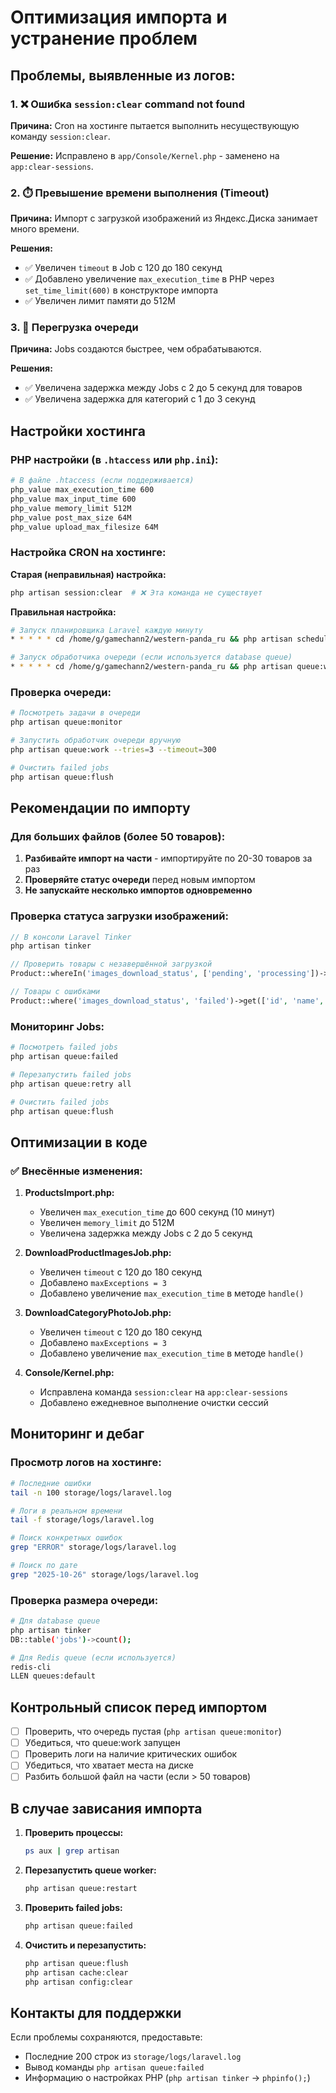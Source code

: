 # Оптимизация импорта и устранение проблем

## Проблемы, выявленные из логов:

### 1. ❌ Ошибка `session:clear` command not found
**Причина:** Cron на хостинге пытается выполнить несуществующую команду `session:clear`.

**Решение:** Исправлено в `app/Console/Kernel.php` - заменено на `app:clear-sessions`.

### 2. ⏱️ Превышение времени выполнения (Timeout)
**Причина:** Импорт с загрузкой изображений из Яндекс.Диска занимает много времени.

**Решения:**
- ✅ Увеличен `timeout` в Job с 120 до 180 секунд
- ✅ Добавлено увеличение `max_execution_time` в PHP через `set_time_limit(600)` в конструкторе импорта
- ✅ Увеличен лимит памяти до 512M

### 3. 🚦 Перегрузка очереди
**Причина:** Jobs создаются быстрее, чем обрабатываются.

**Решения:**
- ✅ Увеличена задержка между Jobs с 2 до 5 секунд для товаров
- ✅ Увеличена задержка для категорий с 1 до 3 секунд

## Настройки хостинга

### PHP настройки (в `.htaccess` или `php.ini`):

```apache
# В файле .htaccess (если поддерживается)
php_value max_execution_time 600
php_value max_input_time 600
php_value memory_limit 512M
php_value post_max_size 64M
php_value upload_max_filesize 64M
```

### Настройка CRON на хостинге:

**Старая (неправильная) настройка:**
```bash
php artisan session:clear  # ❌ Эта команда не существует
```

**Правильная настройка:**
```bash
# Запуск планировщика Laravel каждую минуту
* * * * * cd /home/g/gamechann2/western-panda_ru && php artisan schedule:run >> /dev/null 2>&1

# Запуск обработчика очереди (если используется database queue)
* * * * * cd /home/g/gamechann2/western-panda_ru && php artisan queue:work --stop-when-empty --max-time=300 >> /dev/null 2>&1
```

### Проверка очереди:

```bash
# Посмотреть задачи в очереди
php artisan queue:monitor

# Запустить обработчик очереди вручную
php artisan queue:work --tries=3 --timeout=300

# Очистить failed jobs
php artisan queue:flush
```

## Рекомендации по импорту

### Для больших файлов (более 50 товаров):

1. **Разбивайте импорт на части** - импортируйте по 20-30 товаров за раз
2. **Проверяйте статус очереди** перед новым импортом
3. **Не запускайте несколько импортов одновременно**

### Проверка статуса загрузки изображений:

```php
// В консоли Laravel Tinker
php artisan tinker

// Проверить товары с незавершённой загрузкой
Product::whereIn('images_download_status', ['pending', 'processing'])->count();

// Товары с ошибками
Product::where('images_download_status', 'failed')->get(['id', 'name', 'images_download_error']);
```

### Мониторинг Jobs:

```bash
# Посмотреть failed jobs
php artisan queue:failed

# Перезапустить failed jobs
php artisan queue:retry all

# Очистить failed jobs
php artisan queue:flush
```

## Оптимизации в коде

### ✅ Внесённые изменения:

1. **ProductsImport.php:**
   - Увеличен `max_execution_time` до 600 секунд (10 минут)
   - Увеличен `memory_limit` до 512M
   - Увеличена задержка между Jobs с 2 до 5 секунд

2. **DownloadProductImagesJob.php:**
   - Увеличен `timeout` с 120 до 180 секунд
   - Добавлено `maxExceptions = 3`
   - Добавлено увеличение `max_execution_time` в методе `handle()`

3. **DownloadCategoryPhotoJob.php:**
   - Увеличен `timeout` с 120 до 180 секунд
   - Добавлено `maxExceptions = 3`
   - Добавлено увеличение `max_execution_time` в методе `handle()`

4. **Console/Kernel.php:**
   - Исправлена команда `session:clear` на `app:clear-sessions`
   - Добавлено ежедневное выполнение очистки сессий

## Мониторинг и дебаг

### Просмотр логов на хостинге:

```bash
# Последние ошибки
tail -n 100 storage/logs/laravel.log

# Логи в реальном времени
tail -f storage/logs/laravel.log

# Поиск конкретных ошибок
grep "ERROR" storage/logs/laravel.log

# Поиск по дате
grep "2025-10-26" storage/logs/laravel.log
```

### Проверка размера очереди:

```bash
# Для database queue
php artisan tinker
DB::table('jobs')->count();

# Для Redis queue (если используется)
redis-cli
LLEN queues:default
```

## Контрольный список перед импортом

- [ ] Проверить, что очередь пустая (`php artisan queue:monitor`)
- [ ] Убедиться, что queue:work запущен
- [ ] Проверить логи на наличие критических ошибок
- [ ] Убедиться, что хватает места на диске
- [ ] Разбить большой файл на части (если > 50 товаров)

## В случае зависания импорта

1. **Проверить процессы:**
   ```bash
   ps aux | grep artisan
   ```

2. **Перезапустить queue worker:**
   ```bash
   php artisan queue:restart
   ```

3. **Проверить failed jobs:**
   ```bash
   php artisan queue:failed
   ```

4. **Очистить и перезапустить:**
   ```bash
   php artisan queue:flush
   php artisan cache:clear
   php artisan config:clear
   ```

## Контакты для поддержки

Если проблемы сохраняются, предоставьте:
- Последние 200 строк из `storage/logs/laravel.log`
- Вывод команды `php artisan queue:failed`
- Информацию о настройках PHP (`php artisan tinker` -> `phpinfo();`)
